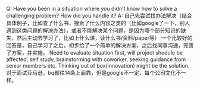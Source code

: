 Q: Have you been in a situation where you didn't know how to solve a challenging problem? How did you handle it?
A: 自己先尝试找办法解决（结合具体例子，比如查了什么书，搜索了什么内容之类的（比如google了一下，别人遇到这类问题的解决办法），或者不能解决某个问题，是因为哪个部分知识的缺失，然后主动去学习了，比如上什么课，读什么书/资料/paper等）
一个比较好的回答是，自己学习了之后，初步给了一个简单的解决方案，之后找同事沟通，完善了方案，并实施。
Need to evaluate situation first, will project shedule be affected, self study, brainstorming with coworker, seeking guidance from senior members etc. 
Thinking out of box(innovation) might be the solution. 对于面试亚马逊，bq都往14条上面靠，但是google不一定，每个公司文化不一样。


